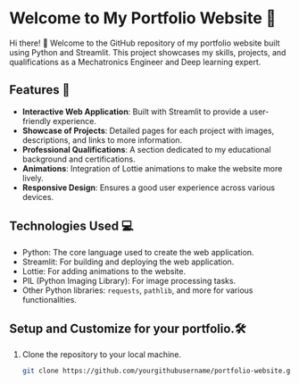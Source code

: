 # Welcome to My Portfolio Website 🌟

Hi there! 👋 Welcome to the GitHub repository of my portfolio website built using Python and Streamlit. This project showcases my skills, projects, and qualifications as a Mechatronics Engineer and Deep learning expert.

## Features 🚀

- **Interactive Web Application**: Built with Streamlit to provide a user-friendly experience.
- **Showcase of Projects**: Detailed pages for each project with images, descriptions, and links to more information.
- **Professional Qualifications**: A section dedicated to my educational background and certifications.
- **Animations**: Integration of Lottie animations to make the website more lively.
- **Responsive Design**: Ensures a good user experience across various devices.

## Technologies Used 💻

- Python: The core language used to create the web application.
- Streamlit: For building and deploying the web application.
- Lottie: For adding animations to the website.
- PIL (Python Imaging Library): For image processing tasks.
- Other Python libraries: `requests`, `pathlib`, and more for various functionalities.

## Setup and Customize for your portfolio.🛠️

1. Clone the repository to your local machine.
   ```bash
   git clone https://github.com/yourgithubusername/portfolio-website.git
